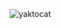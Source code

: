 ![yaktocat](https://user-images.githubusercontent.com/58904435/131873714-34d320e9-0105-451e-85ea-fe13a1fe2ce7.png)
